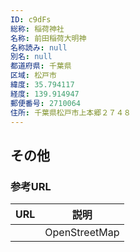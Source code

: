 ```yaml
---
ID: c9dFs
総称: 稲荷神社
名称: 前田稲荷大明神
名称読み: null
別名: null
都道府県: 千葉県
区域: 松戸市
緯度: 35.794117
経度: 139.914947
郵便番号: 2710064
住所: 千葉県松戸市上本郷２７４８
---
```


## その他

### 参考URL

| URL | 説明          |
| --- | ------------- |
|     | OpenStreetMap |
